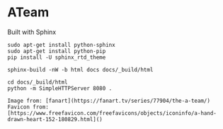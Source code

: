 # ATeam

Built with Sphinx

    sudo apt-get install python-sphinx
    sudo apt-get install python-pip
    pip install -U sphinx_rtd_theme

    sphinx-build -nW -b html docs docs/_build/html
    
    cd docs/_build/html
    python -m SimpleHTTPServer 8080 .

    Image from: [fanart](https://fanart.tv/series/77904/the-a-team/)
    Favicon from: [https://www.freefavicon.com/freefavicons/objects/iconinfo/a-hand-drawn-heart-152-180829.html]()
